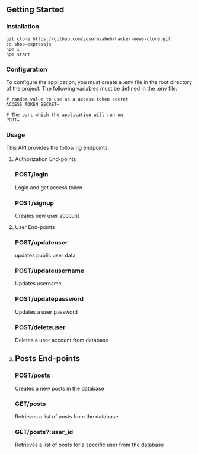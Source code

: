 ## Getting Started

### Installation

```
git clone https://github.com/yusufmsabeh/hacker-news-clone.git
cd shop-expressjs
npm i
npm start
```

### Configuration

To configure the application, you must create a .env file in the root directory of the project. The following variables must be defined in the .env file:

```
# random value to use as a access token secret
ACCESS_TOKEN_SECRET=

# The port which the application will run on
PORT=
```

### Usage

This API provides the following endpoints:

1. Authorization End-points

   ### POST/login

   Login and get access token

   ### POST/signup

   Creates new user account

2. User End-points

   ### POST/updateuser

   updates public user data

   ### POST/updateusername

   Updates username

   ### POST/updatepassword

   Updates a user password

   ### POST/deleteuser

   Deletes a user account from database

3. ## Posts End-points

   ### POST/posts

   Creates a new posts in the database

   ### GET/posts

   Retrieves a list of posts from the database

   ### GET/posts?:user_id

   Retrieves a list of posts for a specific user from the database
